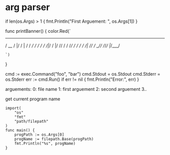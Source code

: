 # arg parser
if len(os.Args) > 1 {
		fmt.Println("First Arguement: ", os.Args[1])
	}


	
func printBanner() {
	color.Red(`
   ____  __  ____   ______
  / __ \/  |/  / | / /  _/
 / / / / /|_/ /  |/ // /
/ /_/ / /  / / /|  // /
\____/_/  /_/_/ |_/___/

	`)
}


cmd := exec.Command("foo", "bar")
cmd.Stdout = os.Stdout
cmd.Stderr = os.Stderr
err := cmd.Run()
if err != nil {
    fmt.Println("Error:", err)
}


arguements:
0: file name
1: first arguement
2: second arguement
3..


get current program name
```
import(
	"os"
	"fmt"
	"path/filepath"
)
func main() {
	progPath := os.Args[0]
	progName := filepath.Base(progPath)
	fmt.Println("%s", progName)
}

